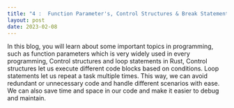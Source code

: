 ```yaml
---
title: "4 :  Function Parameter's, Control Structures & Break Statement's"
layout: post
date: 2023-02-08
---
```

In this blog, you will learn about some important topics in programming, such as function parameters which is very widely used in every programming, Control structures and loop statements in Rust, Control structures let us execute different code blocks based on conditions. Loop statements let us repeat a task multiple times. This way, we can avoid redundant or unnecessary code and handle different scenarios with ease. We can also save time and space in our code and make it easier to debug and maintain.
